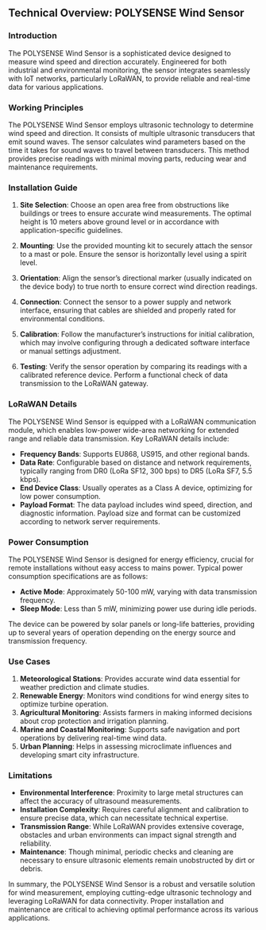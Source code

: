 ## Technical Overview: POLYSENSE Wind Sensor

### Introduction
The POLYSENSE Wind Sensor is a sophisticated device designed to measure wind speed and direction accurately. Engineered for both industrial and environmental monitoring, the sensor integrates seamlessly with IoT networks, particularly LoRaWAN, to provide reliable and real-time data for various applications.

### Working Principles
The POLYSENSE Wind Sensor employs ultrasonic technology to determine wind speed and direction. It consists of multiple ultrasonic transducers that emit sound waves. The sensor calculates wind parameters based on the time it takes for sound waves to travel between transducers. This method provides precise readings with minimal moving parts, reducing wear and maintenance requirements.

### Installation Guide
1. **Site Selection**: Choose an open area free from obstructions like buildings or trees to ensure accurate wind measurements. The optimal height is 10 meters above ground level or in accordance with application-specific guidelines.
   
2. **Mounting**: Use the provided mounting kit to securely attach the sensor to a mast or pole. Ensure the sensor is horizontally level using a spirit level.
   
3. **Orientation**: Align the sensor’s directional marker (usually indicated on the device body) to true north to ensure correct wind direction readings.
   
4. **Connection**: Connect the sensor to a power supply and network interface, ensuring that cables are shielded and properly rated for environmental conditions.
   
5. **Calibration**: Follow the manufacturer’s instructions for initial calibration, which may involve configuring through a dedicated software interface or manual settings adjustment.
   
6. **Testing**: Verify the sensor operation by comparing its readings with a calibrated reference device. Perform a functional check of data transmission to the LoRaWAN gateway.

### LoRaWAN Details
The POLYSENSE Wind Sensor is equipped with a LoRaWAN communication module, which enables low-power wide-area networking for extended range and reliable data transmission. Key LoRaWAN details include:

- **Frequency Bands**: Supports EU868, US915, and other regional bands.
- **Data Rate**: Configurable based on distance and network requirements, typically ranging from DR0 (LoRa SF12, 300 bps) to DR5 (LoRa SF7, 5.5 kbps).
- **End Device Class**: Usually operates as a Class A device, optimizing for low power consumption.
- **Payload Format**: The data payload includes wind speed, direction, and diagnostic information. Payload size and format can be customized according to network server requirements.

### Power Consumption
The POLYSENSE Wind Sensor is designed for energy efficiency, crucial for remote installations without easy access to mains power. Typical power consumption specifications are as follows:

- **Active Mode**: Approximately 50-100 mW, varying with data transmission frequency.
- **Sleep Mode**: Less than 5 mW, minimizing power use during idle periods.

The device can be powered by solar panels or long-life batteries, providing up to several years of operation depending on the energy source and transmission frequency.

### Use Cases
1. **Meteorological Stations**: Provides accurate wind data essential for weather prediction and climate studies.
2. **Renewable Energy**: Monitors wind conditions for wind energy sites to optimize turbine operation.
3. **Agricultural Monitoring**: Assists farmers in making informed decisions about crop protection and irrigation planning.
4. **Marine and Coastal Monitoring**: Supports safe navigation and port operations by delivering real-time wind data.
5. **Urban Planning**: Helps in assessing microclimate influences and developing smart city infrastructure.

### Limitations
- **Environmental Interference**: Proximity to large metal structures can affect the accuracy of ultrasound measurements.
- **Installation Complexity**: Requires careful alignment and calibration to ensure precise data, which can necessitate technical expertise.
- **Transmission Range**: While LoRaWAN provides extensive coverage, obstacles and urban environments can impact signal strength and reliability.
- **Maintenance**: Though minimal, periodic checks and cleaning are necessary to ensure ultrasonic elements remain unobstructed by dirt or debris.

In summary, the POLYSENSE Wind Sensor is a robust and versatile solution for wind measurement, employing cutting-edge ultrasonic technology and leveraging LoRaWAN for data connectivity. Proper installation and maintenance are critical to achieving optimal performance across its various applications.